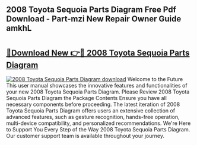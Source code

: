 ## 2008 Toyota Sequoia Parts Diagram Free Pdf Download - Part-mzi New Repair Owner Guide amkhL

# <h2><a href="http://dfimeeh.blite.top/?on=2008+Toyota+Sequoia+Parts+Diagram">🔗Download New 👉🔴 2008 Toyota Sequoia Parts Diagram</a></h2>

[![2008 Toyota Sequoia Parts Diagram download](https://i.imgur.com/lujVjoI.png)](http://dfimeeh.blite.top/?on=2008+Toyota+Sequoia+Parts+Diagram)
Welcome to the Future This user manual showcases the innovative features and functionalities of your new 2008 Toyota Sequoia Parts Diagram. Please Review 2008 Toyota Sequoia Parts Diagram the Package Contents Ensure you have all necessary components before proceeding. The latest iteration of 2008 Toyota Sequoia Parts Diagram offers users an extensive collection of advanced features, such as gesture recognition, hands-free operation, multi-device compatibility, and personalized recommendations. We're Here to Support You Every Step of the Way 2008 Toyota Sequoia Parts Diagram. Our customer support team is available throughout your journey.
